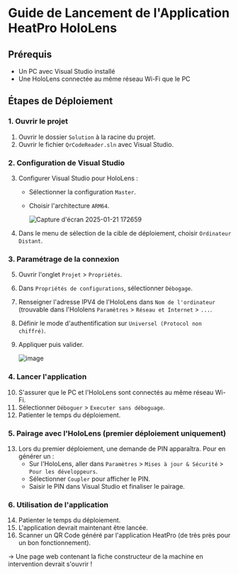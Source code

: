 # Guide de Lancement de l'Application HeatPro HoloLens

## Prérequis
- Un PC avec Visual Studio installé
- Une HoloLens connectée au même réseau Wi-Fi que le PC

## Étapes de Déploiement

### 1. Ouvrir le projet
1. Ouvrir le dossier `Solution` à la racine du projet.
2. Ouvrir le fichier `QrCodeReader.sln` avec Visual Studio.

### 2. Configuration de Visual Studio
3. Configurer Visual Studio pour HoloLens :
   - Sélectionner la configuration `Master`.
   - Choisir l'architecture `ARM64`.
     
     ![Capture d'écran 2025-01-21 172659](https://github.com/user-attachments/assets/55c60163-194f-4f7a-bbc1-3e511946e166)

     
4. Dans le menu de sélection de la cible de déploiement, choisir `Ordinateur Distant`.

### 3. Paramétrage de la connexion
5. Ouvrir l'onglet `Projet` > `Propriétés`.
6. Dans `Propriétés de configurations`, sélectionner `Débogage`.
7. Renseigner l'adresse IPV4 de l'HoloLens dans `Nom de l'ordinateur` (trouvable dans l'Hololens `Paramètres` > `Réseau et Internet` > `...`.
8. Définir le mode d'authentification sur `Universel (Protocol non chiffré)`.
9. Appliquer puis valider.

   ![image](https://github.com/user-attachments/assets/3c4adccc-54e5-4d82-9187-71c4af88c2af)


### 4. Lancer l'application
10. S'assurer que le PC et l'HoloLens sont connectés au même réseau Wi-Fi.
11. Sélectionner `Déboguer` > `Executer sans déboguage`.
12. Patienter le temps du déploiement.

### 5. Pairage avec l'HoloLens (premier déploiement uniquement)
13. Lors du premier déploiement, une demande de PIN apparaîtra. Pour en générer un :
    - Sur l'HoloLens, aller dans `Paramètres` > `Mises à jour & Sécurité` > `Pour les développeurs`.
    - Sélectionner `Coupler` pour afficher le PIN.
    - Saisir le PIN dans Visual Studio et finaliser le pairage.

### 6. Utilisation de l'application
14. Patienter le temps du déploiement.
15. L'application devrait maintenant être lancée.
16. Scanner un QR Code généré par l'application HeatPro (de très près pour un bon fonctionnement).


-> Une page web contenant la fiche constructeur de la machine en intervention devrait s'ouvrir !


